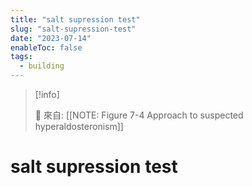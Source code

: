 ```yaml
---
title: "salt supression test"
slug: "salt-supression-test"
date: "2023-07-14"
enableToc: false
tags:
  - building
---
```


> [!info]
>
> 🌱 來自: [[NOTE: Figure 7-4 Approach to suspected hyperaldosteronism]]

# salt supression test
